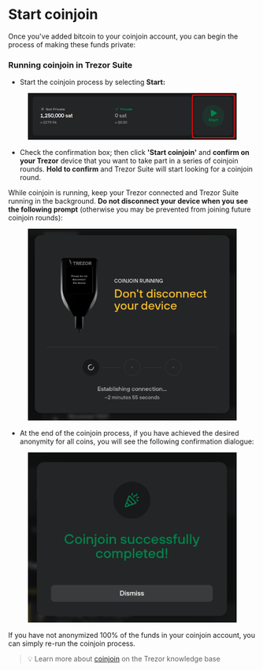 # Start coinjoin

Once you've added bitcoin to your coinjoin account, you can begin the process of making these funds private:

### Running coinjoin in Trezor Suite

* Start the coinjoin process by selecting **Start:**

<figure><img src="../../../.gitbook/assets/CJ-account-ready_NEW-HL.png" alt=""><figcaption></figcaption></figure>

* Check the confirmation box; then click **'Start coinjoin'** and **confirm on your Trezor** device that you want to take part in a series of coinjoin rounds. **Hold to confirm** and Trezor Suite will start looking for a coinjoin round.

While coinjoin is running, keep your Trezor connected and Trezor Suite running in the background. **Do not disconnect your device when you see the following prompt** (otherwise you may be prevented from joining future coinjoin rounds):

<figure><img src="../../../.gitbook/assets/Start-CJ-keep-connected.png" alt=""><figcaption></figcaption></figure>

* At the end of the coinjoin process, if you have achieved the desired anonymity for all coins, you will see the following confirmation dialogue:

<figure><img src="../../../.gitbook/assets/Start-CJ-end-success.png" alt=""><figcaption></figcaption></figure>

If you have not anonymized 100% of the funds in your coinjoin account, you can simply re-run the coinjoin process.

> 💡 Learn more about [coinjoin](https://trezor.io/learn/a/coinjoin-in-trezor-suite) on the Trezor knowledge base
